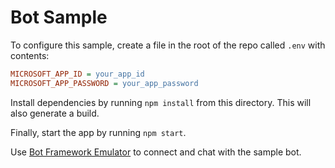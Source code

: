 # Bot Sample

To configure this sample, create a file in the root of the repo called `.env` with contents:

```ini
MICROSOFT_APP_ID = your_app_id
MICROSOFT_APP_PASSWORD = your_app_password
```

Install dependencies by running `npm install` from this directory. This will also generate a build.

Finally, start the app by running `npm start`.

Use [Bot Framework Emulator](https://github.com/Microsoft/BotFramework-Emulator) to connect and chat with the sample bot.
